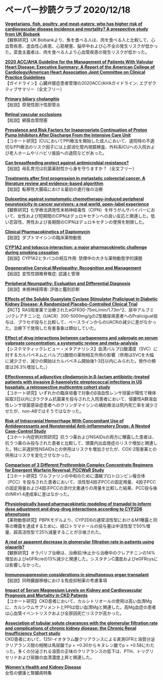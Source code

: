 # ペーパー抄読クラブ 2020/12/18

[**Vegetarians, fish, poultry, and meat-eaters: who has higher risk of cardiovascular disease incidence and mortality? A prospective study from UK Biobank**](https://pubmed.ncbi.nlm.nih.gov/33313747/)  
【観察研究】UK Biobankより、魚を食べる人は、肉を食べる人と比較して、心血管疾患、虚血性心疾患、心筋梗塞、脳卒中および心不全の発生リスクが低かった。菜食主義者は、肉を食べる人より心血管疾患の発生リスクが低かった。

[**2020 ACC/AHA Guideline for the Management of Patients With Valvular Heart Disease: Executive Summary: A Report of the American College of Cardiology/American Heart Association Joint Committee on Clinical Practice Guidelines**](https://pubmed.ncbi.nlm.nih.gov/33332149/)  
【ガイドライン】心臓弁膜症患者管理の2020ACC/AHAガイドライン: エグゼクティブサマリー（全文フリー）

[**Primary biliary cholangitis**](https://pubmed.ncbi.nlm.nih.gov/33308474/)  
【総説】原発性胆汁性胆管炎

[**Retinal vascular occlusions**](https://pubmed.ncbi.nlm.nih.gov/33308475/)  
【総説】網膜血管閉塞

[**Prevalence and Risk Factors for Inappropriate Continuation of Proton Pump Inhibitors After Discharge From the Intensive Care Unit**](https://pubmed.ncbi.nlm.nih.gov/33308869/)  
【コホート研究】ICUにおいてPPI療法を開始した成人において、退院時の不適切なPPI療法のリスク因子には上部消化管内視鏡検査、外科系ICUへの入院および老人ホームやリハビリ施設への退院などがあった。

[**Can breastfeeding protect against antimicrobial resistance?**](https://pubmed.ncbi.nlm.nih.gov/33317529/)  
【総説】母乳育児は抗菌薬耐性から身を守りますか？（全文フリー）

[**Treatments after first progression in metastatic colorectal cancer. A literature review and evidence-based algorithm**](https://pubmed.ncbi.nlm.nih.gov/33307331/)  
【総説】転移性大腸癌における最初の進行後の治療

[**Duloxetine against symptomatic chemotherapy-induced peripheral neurotoxicity in cancer survivors: a real world, open-label experience**](https://pubmed.ncbi.nlm.nih.gov/33332891/)  
【観察研究】化学療法誘発性末梢神経毒性（CIPN）を伴うがんサバイバーにおいて、女性および短期間のCIPNはデュロキセチンへの良い反応と関連した。低い忍容性、男性および長期間のCIPNはデュロキセチンの使用を制限した。

[**Clinical Pharmacokinetics of Daptomycin**](https://pubmed.ncbi.nlm.nih.gov/33313994/)  
【総説】ダプトマイシンの臨床薬物動態

[**CYP1A2 and tobacco interaction: a major pharmacokinetic challenge during smoking cessation**](https://pubmed.ncbi.nlm.nih.gov/33325257/)  
【総説】CYP1A2とタバコの相互作用: 禁煙中の大きな薬物動態学的課題

[**Degenerative Cervical Myelopathy: Recognition and Management**](https://pubmed.ncbi.nlm.nih.gov/33320508/)  
【総説】変性性頸椎脊椎症: 認識と管理

[**Peripheral Neuropathy: Evaluation and Differential Diagnosis**](https://pubmed.ncbi.nlm.nih.gov/33320513/)  
【総説】末梢神経障害: 評価と鑑別診断

[**Effects of the Soluble Guanylate Cyclase Stimulator Praliciguat in Diabetic Kidney Disease: A Randomized Placebo-Controlled Clinical Trial**](https://pubmed.ncbi.nlm.nih.gov/33328269/)  
【RCT】RAS阻害薬で治療されたeGFR30-75mL/min/1.73m^2、尿中アルブミン/クレアチニン比（UACR）200-5000mg/gの2型糖尿病患者へのPraliciguat投与は、プラセボ投与と比較して、ベースラインからのUACRの減少に差がなかった。治療下で発現した有害事象は類似していた。

[**Effect of drug interactions between carbapenems and valproate on serum valproate concentration: a systematic review and meta-analysis**](https://pubmed.ncbi.nlm.nih.gov/33322967/)  
【システマティックレビュー・メタアナリシス】血清バルプロ酸濃度（SVC）に対するカルバペネムとバルプロ酸間の薬物相互作用の影響（併用はSVCを大幅に減少させ、減少の開始はカルバペネム開始後1-3日以内にみられた。発作の頻度は26.3%増加した。）

[**Effectiveness of adjunctive clindamycin in β-lactam antibiotic-treated patients with invasive β-haemolytic streptococcal infections in US hospitals: a retrospective multicentre cohort study**](https://pubmed.ncbi.nlm.nih.gov/33333013/)  
【コホート研究】いずれかの臨床培養で対象のβ溶血性レンサ球菌が陽性で検体採取3日以内にβラクタム抗菌薬を投与された入院患者において、侵襲性A群溶血性レンサ球菌感染症患者へのクリンダマイシンの補助療法は院内死亡率を減少させたが、non-ABではそうではなかった。

[**Risk of Intracranial Hemorrhage With Concomitant Use of Antidepressants and Nonsteroidal Anti-inflammatory Drugs: A Nested Case-Control Study**](https://pubmed.ncbi.nlm.nih.gov/33305585/)  
【コホート内症例対照研究】抗うつ薬およびNSAIDsの両方に曝露した患者は、抗うつ薬のみ投与された患者と比較して、頭蓋内出血発症のリスク増加と関連した。特に非選択性NSAIDsとの併用はリスクを増加させたが、COX-2阻害薬との併用はリスクを変化させなかった。

[**Comparison of 3 Different Prothrombin Complex Concentrate Regimens for Emergent Warfarin Reversal: PCCWaR Study**](https://pubmed.ncbi.nlm.nih.gov/33305592/)  
【コホート研究】ワルファリンの中和のために濃縮プロトロンビン複合体（PCC）を投与された患者において、活性型4因子PCCの固定用量、4因子PCCの固定用量および4因子PCCの添付文書通りの用量を比較した結果、PCC投与後のINR≤1.4達成率に差はなかった。

[**Physiologically based pharmacokinetic modeling of tramadol to inform dose adjustment and drug-drug interactions according to CYP2D6 phenotypes**](https://pubmed.ncbi.nlm.nih.gov/33316842/)  
【薬物動態研究】PBPKモデルより、CYP2D6の通常活性型におけるM1曝露と同等の曝露を達成するために、経口トラマドールの投与量は中活性型で50%増量、超高活性型で25%減量することが示唆された。

[**A real or apparent decrease in glomerular filtration rate in patients using olaparib?**](https://pubmed.ncbi.nlm.nih.gov/33319340/)  
【観察研究】オラパリブ治療は、治療前/休止から治療中のクレアチニンの14%増加およびeGFRcreの13%減少と関連した。シスタチンC濃度およびeGFRcysには影響しなかった。

[**Immunosuppression considerations in simultaneous organ transplant**](https://pubmed.ncbi.nlm.nih.gov/33325558/)  
【総説】同時臓器移植における免疫抑制薬の考慮事項

[**Impact of Serum Magnesium Levels on Kidney and Cardiovascular Prognosis and Mortality in CKD Patients**](https://pubmed.ncbi.nlm.nih.gov/33309408/)  
【コホート研究】CKD患者において、カルシトリオールの使用は高い血清Mgに、カルシウムサプリメントとPPIは低い血清Mgと関連した。高Mg血症の患者は心血管イベントリスクおよび全原因死亡リスクが高かった。

[**Association of tubular solute clearances with the glomerular filtration rate and complications of chronic kidney disease: the Chronic Renal Insufficiency Cohort study**](https://pubmed.ncbi.nlm.nih.gov/33330914/)  
CKD患者において、125I-イオタラム酸クリアランスによる実測GFRと溶質分泌クリアランス間の相関は馬尿酸でρ = +0.30からキヌレン酸でρ = +0.58にわたった。多くの分泌される溶質の正味のクリアランスの低下は、PTH、トリグリセリドおよび尿酸の血清濃度上昇と関連した。

[**Women's Health and Kidney Disease**](https://www.ackdjournal.org/issue/S1548-5595(19)X0007-5)  
女性の健康と腎臓病特集